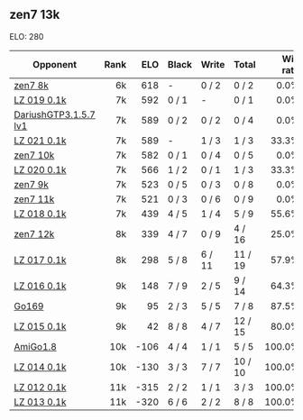 ## zen7 13k ##

ELO: 280

Opponent | Rank | ELO | Black | Write | Total | Win rate
---------|-----:|----:|-------|-------|-------|-------:
[zen7 8k](zen7%208k.md) | 6k | 618 | - | 0 / 2 | 0 / 2 | 0.0%
[LZ 019 0.1k](LZ%20019%200.1k.md) | 7k | 592 | 0 / 1 | - | 0 / 1 | 0.0%
[DariushGTP3.1.5.7 lv1](DariushGTP3.1.5.7%20lv1.md) | 7k | 589 | 0 / 2 | 0 / 2 | 0 / 4 | 0.0%
[LZ 021 0.1k](LZ%20021%200.1k.md) | 7k | 589 | - | 1 / 3 | 1 / 3 | 33.3%
[zen7 10k](zen7%2010k.md) | 7k | 582 | 0 / 1 | 0 / 4 | 0 / 5 | 0.0%
[LZ 020 0.1k](LZ%20020%200.1k.md) | 7k | 566 | 1 / 2 | 0 / 1 | 1 / 3 | 33.3%
[zen7 9k](zen7%209k.md) | 7k | 523 | 0 / 5 | 0 / 3 | 0 / 8 | 0.0%
[zen7 11k](zen7%2011k.md) | 7k | 521 | 0 / 3 | 0 / 6 | 0 / 9 | 0.0%
[LZ 018 0.1k](LZ%20018%200.1k.md) | 7k | 439 | 4 / 5 | 1 / 4 | 5 / 9 | 55.6%
[zen7 12k](zen7%2012k.md) | 8k | 339 | 4 / 7 | 0 / 9 | 4 / 16 | 25.0%
[LZ 017 0.1k](LZ%20017%200.1k.md) | 8k | 298 | 5 / 8 | 6 / 11 | 11 / 19 | 57.9%
[LZ 016 0.1k](LZ%20016%200.1k.md) | 9k | 148 | 7 / 9 | 2 / 5 | 9 / 14 | 64.3%
[Go169](Go169.md) | 9k | 95 | 2 / 3 | 5 / 5 | 7 / 8 | 87.5%
[LZ 015 0.1k](LZ%20015%200.1k.md) | 9k | 42 | 8 / 8 | 4 / 7 | 12 / 15 | 80.0%
[AmiGo1.8](AmiGo1.8.md) | 10k | -106 | 4 / 4 | 1 / 1 | 5 / 5 | 100.0%
[LZ 014 0.1k](LZ%20014%200.1k.md) | 10k | -130 | 3 / 3 | 7 / 7 | 10 / 10 | 100.0%
[LZ 012 0.1k](LZ%20012%200.1k.md) | 11k | -315 | 2 / 2 | 1 / 1 | 3 / 3 | 100.0%
[LZ 013 0.1k](LZ%20013%200.1k.md) | 11k | -320 | 6 / 6 | 2 / 2 | 8 / 8 | 100.0%
